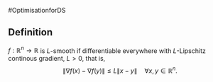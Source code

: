 #OptimisationforDS 
## Definition
$f: \mathbb{R}^n \rightarrow \mathbb{R}$ is $L$-smooth if differentiable everywhere with $L$-Lipschitz continous gradient, $L>0$, that is,
$$
\|\nabla f(x)-\nabla f(y)\| \leq L\|x-y\| \quad \forall x, y \in \mathbb{R}^n .
$$